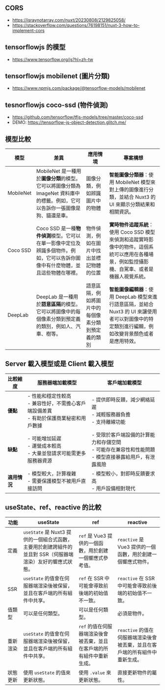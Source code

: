 ## CORS

-   https://israynotarray.com/nuxt/20230808/2129825058/
-   https://stackoverflow.com/questions/76198151/nuxt-3-how-to-implement-cors

## tensorflowjs 的模型

-   https://www.tensorflow.org/js?hl=zh-tw

## tensorflowjs mobilenet (圖片分類)

-   https://www.npmjs.com/package/@tensorflow-models/mobilenet

## tesnorflowjs coco-ssd (物件偵測)

-   https://github.com/tensorflow/tfjs-models/tree/master/coco-ssd
-   DEMO: https://tensorflow-js-object-detection.glitch.me/

## 模型比較

| 模型      | 差異                                                                                                                            | 應用情境                                           | 專案構想                                                                                                                                           |
| --------- | ------------------------------------------------------------------------------------------------------------------------------- | -------------------------------------------------- | -------------------------------------------------------------------------------------------------------------------------------------------------- |
| MobileNet | MobileNet 是一種用於**圖像分類**的模型。它可以將圖像分類為 ImageNet 資料庫中的標籤。例如，它可以告訴你一張圖像是狗、貓還是車。  | 圖像分類，例如辨識圖片中的物體                     | **智能圖像分類器**：使用 MobileNet 模型來對上傳的圖像進行分類，並結合 Nuxt3 的 UI 來顯示分類結果和相關資訊。                                       |
| Coco SSD  | Coco SSD 是一種**物件偵測**模型。它可以在單一影像中定位及辨識多個物件。例如，它可以告訴你圖像中有什麼物體，並且這些物體在哪裡。 | 物件偵測，例如在圖片中找出並標記物體的位置         | **實時物件追蹤系統**：使用 Coco SSD 模型來偵測和追蹤實時影像中的物件。這個系統可以應用在各種場景，例如監控攝影機、自駕車、或者是機器人視覺系統。   |
| DeepLab   | DeepLab 是一種用於**語意區隔**的模型。它可以將圖像中的每個像素分類到預定義的類別，例如人、汽車、樹等。                          | 語意區隔，例如將圖片中的每個像素分類到預定義的類別 | **智能圖像編輯器**：使用 DeepLab 模型來進行語意區隔，並結合 Nuxt3 的 UI 來讓使用者可以對圖像中的特定類別進行編輯，例如改變背景顏色或者是應用特效。 |

## Server 載入模型或是 Client 載入模型

| 比較維度     | 服務器端加載模型                                                                           | 客戶端加載模型                                                                                           |
| ------------ | ------------------------------------------------------------------------------------------ | -------------------------------------------------------------------------------------------------------- |
| **優點**     | - 性能和穩定性較高<br>- 兼容性好，不需擔心客戶端設備差異<br>- 有助於保護商業秘密和用戶數據 | - 提供即時反饋，減少網絡延遲<br>- 減輕服務器負擔<br>- 支持離線功能                                       |
| **缺點**     | - 可能增加延遲<br>- 運營成本較高<br>- 大量並發請求可能需更多服務器資源                     | - 受限於客戶端設備的計算能力和存儲空間<br>- 可能存在兼容性和性能問題<br>- 模型直接暴露給用戶，有泄露風險 |
| **適用情況** | - 模型較大，計算複雜<br>- 需要保護模型不被用戶直接訪問                                     | - 模型較小，對即時反饋要求高<br>- 用戶設備相對現代                                                       |

## useState、ref、reactive 的比較

| 功能     | useState                                                                                                   | ref                                                                    | reactive                                                                    |
| -------- | ---------------------------------------------------------------------------------------------------------- | ---------------------------------------------------------------------- | --------------------------------------------------------------------------- |
| 定義     | `useState` 是 Nuxt3 提供的一個組合式函數，主要用於創建跨組件的並且對 SSR（伺服器端渲染）友好的響應式狀態。 | `ref` 是 Vue3 提供的一個函數，用於創建一個響應式參考值。               | `reactive` 是 Vue3 提供的一個函數，用於創建一個響應式物件。                 |
| SSR      | `useState` 的值會在伺服器端渲染後被保留，並且在客戶端的所有組件中共享。                                    | `ref` 在 SSR 中可能會導致前後端的初始值不一致。                        | `reactive` 在 SSR 中可能會導致前後端的初始值不一致。                        |
| 值類型   | 可以是任何類型。                                                                                           | 可以是任何類型。                                                       | 必須是物件。                                                                |
| 重新渲染 | `useState` 的值會在伺服器端渲染後被保留，並且在客戶端的所有組件中共享。                                    | `ref` 的值在伺服器端渲染後會被丟棄，並且在客戶端的所有組件中重新生成。 | `reactive` 的值在伺服器端渲染後會被丟棄，並且在客戶端的所有組件中重新生成。 |
| 狀態更新 | 使用 `useState` 的值來更新狀態。                                                                           | 使用 `.value` 來更新狀態。                                             | 直接更新物件的屬性。                                                        |
